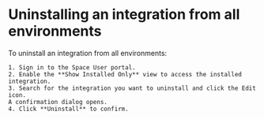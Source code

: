 # Uninstalling an integration from all environments

<head>
  <meta name="guidename" content="Spaces"/>
  <meta name="context" content="GUID-21dc162d-88e3-458f-94f4-1cdea241960d"/>
</head>

To uninstall an integration from all environments:

    1. Sign in to the Space User portal.
    2. Enable the **Show Installed Only** view to access the installed integration.
    3. Search for the integration you want to uninstall and click the Edit icon.
    A confirmation dialog opens.
    4. Click **Uninstall** to confirm.

    
    